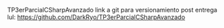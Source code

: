 TP3erParcialCSharpAvanzado
link a git para versionamiento post entrega lul: https://github.com/DarkRyo/TP3erParcialCSharpAvanzado
